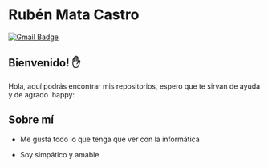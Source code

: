 # Rubén Mata Castro


[![Gmail Badge](https://img.shields.io/badge/-ruebnsmaca99@gmail.com-c14438?style=flat-square&logo=Gmail&logoColor=white&link=mailto:rubensmaca99@gmail.com)](mailto:rubensmaca99@gmail.com)

## Bienvenido! :hand:

Hola, aquí podrás encontrar mis repositorios, espero que te sirvan de ayuda y de agrado :happy:

## Sobre mí

* Me gusta todo lo que tenga que ver con la informática

* Soy simpático y amable